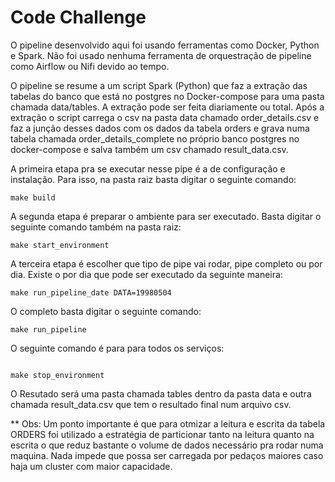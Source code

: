 # Code Challenge

O pipeline desenvolvido aqui foi usando ferramentas como Docker, Python e Spark. Não foi usado nenhuma ferramenta de orquestração de pipeline como Airflow ou Nifi devido ao tempo. 

O pipeline se resume a um script Spark (Python) que faz a extração das tabelas do banco que está no postgres no Docker-compose para uma pasta chamada data/tables. A extração pode ser feita diariamente ou total. Após a extração o script carrega o csv na pasta data chamado order_details.csv e faz a junção desses dados com os dados da tabela orders e grava numa tabela chamada order_details_complete no próprio banco postgres no docker-compose e salva também um csv chamado result_data.csv.

A primeira etapa pra se executar nesse pipe é a de configuração e instalação. Para isso, na pasta raiz basta digitar o seguinte comando:

```
make build

```

A segunda etapa é preparar o ambiente para ser executado. Basta digitar o seguinte comando também na pasta raiz:

```
make start_environment

```

A terceira etapa é escolher que tipo de pipe vai rodar, pipe completo ou por dia. Existe o por dia que pode ser executado da seguinte maneira:

```
make run_pipeline_date DATA=19980504

```

O completo basta digitar o seguinte comando:

```
make run_pipeline

```

O seguinte comando é para para todos os serviços:

```

make stop_environment

```


O Resutado será uma pasta chamada tables dentro da pasta data e outra chamada result_data.csv que tem o resultado final num arquivo csv.


** Obs: Um ponto importante é que para otmizar a leitura e escrita da tabela ORDERS foi utilizado a estratégia de particionar tanto na leitura quanto na escrita o que reduz bastante o volume de dados necessário pra rodar numa maquina. Nada impede que possa ser carregada por pedaços maiores caso haja um cluster com maior capacidade.
